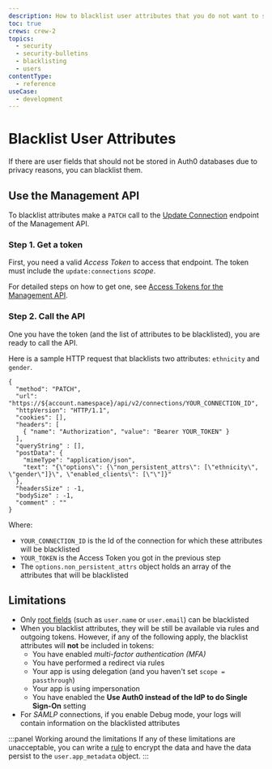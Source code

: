 ```yaml
---
description: How to blacklist user attributes that you do not want to save in Auth0 databases
toc: true
crews: crew-2
topics:
  - security
  - security-bulletins
  - blacklisting
  - users
contentType:
  - reference
useCase:
  - development
---
```

# Blacklist User Attributes

If there are user fields that should not be stored in Auth0 databases due to privacy reasons, you can blacklist them.

## Use the Management API

To blacklist attributes make a `PATCH` call to the [Update Connection](/api/management/v2#!/Connections/patch_connections_by_id) endpoint of the Management API.

### Step 1. Get a token

First, you need a valid <dfn data-key="access-token">Access Token</dfn> to access that endpoint. The token must include the `update:connections` <dfn data-key="scope">scope</dfn>. 

For detailed steps on how to get one, see [Access Tokens for the Management API](/api/management/v2/tokens).

### Step 2. Call the API

One you have the token (and the list of attributes to be blacklisted), you are ready to call the API. 

Here is a sample HTTP request that blacklists two attributes: `ethnicity` and `gender`.


```har
{
  "method": "PATCH",
  "url": "https://${account.namespace}/api/v2/connections/YOUR_CONNECTION_ID",
  "httpVersion": "HTTP/1.1",
  "cookies": [],
  "headers": [
    { "name": "Authorization", "value": "Bearer YOUR_TOKEN" }
  ],
  "queryString" : [],
  "postData": {
    "mimeType": "application/json",
    "text": "{\"options\": {\"non_persistent_attrs\": [\"ethnicity\", \"gender\"]}\", \"enabled_clients\": [\"\"]}"
  },
  "headersSize" : -1,
  "bodySize" : -1,
  "comment" : ""
}
```

Where:

- `YOUR_CONNECTION_ID` is the Id of the connection for which these attributes will be blacklisted
- `YOUR_TOKEN` is the Access Token you got in the previous step
- The `options.non_persistent_attrs` object holds an array of the attributes that will be blacklisted

## Limitations

- Only [root fields](/users/references/user-profile-structure#attributes) (such as `user.name` or `user.email`) can be blacklisted
- When you blacklist attributes, they will be still be available via rules and outgoing tokens. However, if any of the following apply, the blacklist attributes will **not** be included in tokens:
  - You have enabled <dfn data-key="multifactor-authentication">multi-factor authentication (MFA)</dfn>
  - You have performed a redirect via rules
  - Your app is using delegation (and you haven't set `scope = passthrough`)
  - Your app is using impersonation
  - You have enabled the **Use Auth0 instead of the IdP to do Single Sign-On** setting
- For <dfn data-key="security-assertion-markup-language">SAMLP</dfn> connections, if you enable Debug mode, your logs will contain information on the blacklisted attributes

:::panel Working around the limitations
If any of these limitations are unacceptable, you can write a [rule](/rules) to encrypt the data and have the data persist to the `user.app_metadata` object.
:::
